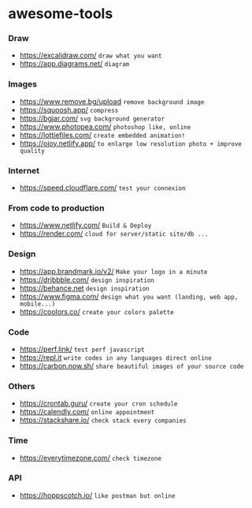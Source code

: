 # awesome-tools

### Draw
- https://excalidraw.com/ `draw what you want`
- https://app.diagrams.net/ `diagram`


### Images
- https://www.remove.bg/upload `remove background image`
- https://squoosh.app/ `compress`
- https://bgjar.com/ `svg background generator`
- https://www.photopea.com/ `photoshop like, online`
- https://lottiefiles.com/ `create embedded animation!`
- https://ojoy.netlify.app/ `to enlarge low resolution photo + improve quality`


### Internet
- https://speed.cloudflare.com/ `test your connexion`


### From code to production
- https://www.netlify.com/ `Build & Deploy`
- https://render.com/ `cloud for server/static site/db ...`


### Design
- https://app.brandmark.io/v2/ ``Make your logo in a minute``
- https://dribbble.com/ ``design inspiration``
- https://behance.net ``design inspiration``
- https://www.figma.com/ `design what you want (landing, web app, mobile...)`
- https://coolors.co/ `create your colors palette`


### Code
- https://perf.link/ `test perf javascript`
- https://repl.it `write codes in any languages direct online`
- https://carbon.now.sh/ `share beautiful images of your source code`

### Others
- https://crontab.guru/ `create your cron schedule`
- https://calendly.com/ `online appointment`
- https://stackshare.io/ `check stack every companies`

### Time 
- https://everytimezone.com/ `check timezone`

### API
- https://hoppscotch.io/ `like postman but online`



